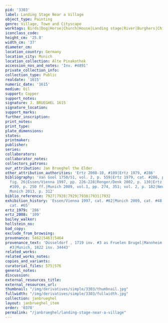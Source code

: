 ```yaml
---
pid: '3303'
label: Landing Stage Near a Village
object_type: Painting
genre: Village, Town and Cityscape
worktags: Birds|Dog|Horse|Church|House|Landing stage|River|Burghers|Children|Fishermen|Boat|Wagon
iconclass_code:
height_cm: '25.8'
width_cm: '37'
diameter_cm:
location_country: Germany
location_city: Munich
location_collection: Alte Pinakothek
accession_nos_and_notes: 'Inv. #4891'
private_collection_info:
collection_type: Public
realdate: '1615'
numeric_date: '1615'
medium: Oil
support: Copper
support_notes:
signature: J. BRUEGHEL 1615
signature_location:
support_marks:
further_inscription:
print_notes:
print_type:
plate_dimensions:
states:
printmaker:
publisher:
series:
collaborators:
collaborator_notes:
collectors_patrons:
our_attribution: Jan Brueghel the Elder
other_attribution_authorities: 'Ertz 2008-10, #109|Ertz 1979, #286'
bibliography: 'Van Gool 1750/51, vol. 2, p. 559|Ertz 1979, cat. #286, pp. 56, 605;
  fig. 26|Essen/Vienna 1997, pp. 226-228|Renger/Denk 2002, p. 130|Ertz 2008-10, cat.
  #109, p. 250 ff.|Munich 2009, vol.1, pp. 274, 351; vol. 2, p. 182|Neumeister in
  Munich 2013, p. 312'
biblio_reference: 7927|7928|7929|7930|7931|7932
exhibition_history: 'Essen/Vienna 1997, cat. #62|Munich 2009, cat. #48|Munich 2013,
  cat. #65'
ertz_1979: '286'
ertz_2008: '109'
bailey_walker:
hollstein_no:
bad_copy:
exclude_from_browsing:
provenance: 5462|5463|5464
provenance_text: 'Düsseldorf , 1719 inv. #3 as Fruelen Brugel|Mannheim, 1730 inv.
  #3|Munich, 1822 inv. 34443'
related_works:
related_works_notes:
copies_and_variants:
curatorial_files: 575|576
general_notes:
discussion:
external_resources_title:
external_resources_url:
thumbnail: "/img/derivatives/simple/3303/thumbnail.jpg"
fullwidth: "/img/derivatives/simple/3303/fullwidth.jpg"
collection: janbrueghel
layout: janbrueghel_item
order: '0378'
permalink: "/janbrueghel/landing-stage-near-a-village"
---
```

